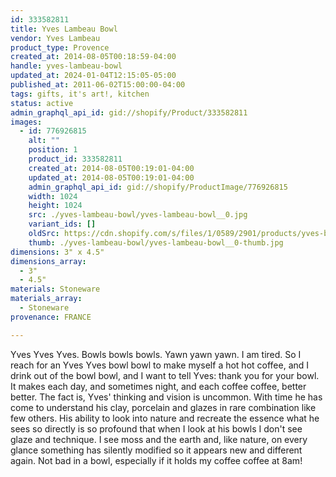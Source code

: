 ```yaml
---
id: 333582811
title: Yves Lambeau Bowl
vendor: Yves Lambeau
product_type: Provence
created_at: 2014-08-05T00:18:59-04:00
handle: yves-lambeau-bowl
updated_at: 2024-01-04T12:15:05-05:00
published_at: 2011-06-02T15:00:00-04:00
tags: gifts, it's art!, kitchen
status: active
admin_graphql_api_id: gid://shopify/Product/333582811
images:
  - id: 776926815
    alt: ""
    position: 1
    product_id: 333582811
    created_at: 2014-08-05T00:19:01-04:00
    updated_at: 2014-08-05T00:19:01-04:00
    admin_graphql_api_id: gid://shopify/ProductImage/776926815
    width: 1024
    height: 1024
    src: ./yves-lambeau-bowl/yves-lambeau-bowl__0.jpg
    variant_ids: []
    oldSrc: https://cdn.shopify.com/s/files/1/0589/2901/products/yves-bowl-2.jpeg?v=1407212341
    thumb: ./yves-lambeau-bowl/yves-lambeau-bowl__0-thumb.jpg
dimensions: 3" x 4.5"
dimensions_array:
  - 3"
  - 4.5"
materials: Stoneware
materials_array:
  - Stoneware
provenance: FRANCE

---
```


Yves Yves Yves. Bowls bowls bowls. Yawn yawn yawn. I am tired. So I reach for an Yves Yves bowl bowl to make myself a hot hot coffee, and I drink out of the bowl bowl, and I want to tell Yves: thank you for your bowl. It makes each day, and sometimes night, and each coffee coffee, better better. The fact is, Yves' thinking and vision is uncommon. With time he has come to understand his clay, porcelain and glazes in rare combination like few others. His ability to look into nature and recreate the essence what he sees so directly is so profound that when I look at his bowls I don't see glaze and technique. I see moss and the earth and, like nature, on every glance something has silently modified so it appears new and different again. Not bad in a bowl, especially if it holds my coffee coffee at 8am!